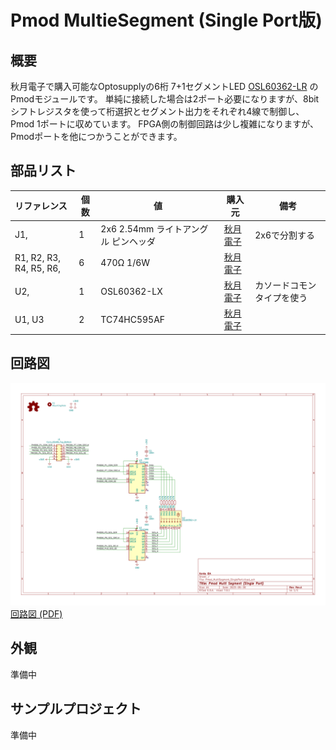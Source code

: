 # Pmod MultieSegment (Single Port版)

## 概要

秋月電子で購入可能なOptosupplyの6桁 7+1セグメントLED [OSL60362-LR](https://akizukidenshi.com/catalog/g/gI-17987/) のPmodモジュールです。
単純に接続した場合は2ポート必要になりますが、8bitシフトレジスタを使って桁選択とセグメント出力をそれぞれ4線で制御し、Pmod 1ポートに収めています。
FPGA側の制御回路は少し複雑になりますが、Pmodポートを他につかうことができます。

## 部品リスト

| リファレンス            | 個数 | 値                                   | 購入元                                                                     | 備考                       |
| :---------------------- | ---- | ------------------------------------ | -------------------------------------------------------------------------- | -------------------------- |
| J1,                     | 1    | 2x6 2.54mm ライトアングル ピンヘッダ | [秋月電子](https://akizukidenshi.com/catalog/g/gC-00148/)                  | 2x6で分割する              |
| R1, R2, R3, R4, R5, R6, | 6    | 470Ω 1/6W                            | [秋月電子](https://akizukidenshi.com/catalog/g/gR-16471/)                  |                            |
| U2,                     | 1    | OSL60362-LX                          | [秋月電子](https://akizukidenshi.com/catalog/g/gI-17987/) | カソードコモンタイプを使う |                     |
| U1, U3                     | 2    | TC74HC595AF                          | [秋月電子](https://akizukidenshi.com/catalog/g/gI-10077/) |  |                     |

## 回路図

![回路図 (SVG)](./doc/Pmod_MultiSegment_SinglePort.svg)
[回路図 (PDF)](./doc/Pmod_MultiSegment_SinglePort.pdf)

## 外観

準備中

## サンプルプロジェクト

準備中
